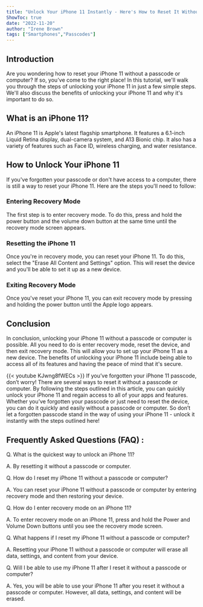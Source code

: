 ```yaml
---
title: "Unlock Your iPhone 11 Instantly - Here's How to Reset It Without a Passcode or Computer!"
ShowToc: true 
date: "2022-11-20"
author: "Irene Brown" 
tags: ["Smartphones","Passcodes"]
---
```

## Introduction

Are you wondering how to reset your iPhone 11 without a passcode or computer? If so, you've come to the right place! In this tutorial, we'll walk you through the steps of unlocking your iPhone 11 in just a few simple steps. We'll also discuss the benefits of unlocking your iPhone 11 and why it's important to do so.

## What is an iPhone 11?

An iPhone 11 is Apple's latest flagship smartphone. It features a 6.1-inch Liquid Retina display, dual-camera system, and A13 Bionic chip. It also has a variety of features such as Face ID, wireless charging, and water resistance.

## How to Unlock Your iPhone 11

If you've forgotten your passcode or don't have access to a computer, there is still a way to reset your iPhone 11. Here are the steps you'll need to follow:

### Entering Recovery Mode

The first step is to enter recovery mode. To do this, press and hold the power button and the volume down button at the same time until the recovery mode screen appears.

### Resetting the iPhone 11

Once you're in recovery mode, you can reset your iPhone 11. To do this, select the "Erase All Content and Settings" option. This will reset the device and you'll be able to set it up as a new device.

### Exiting Recovery Mode

Once you've reset your iPhone 11, you can exit recovery mode by pressing and holding the power button until the Apple logo appears.

## Conclusion

In conclusion, unlocking your iPhone 11 without a passcode or computer is possible. All you need to do is enter recovery mode, reset the device, and then exit recovery mode. This will allow you to set up your iPhone 11 as a new device. The benefits of unlocking your iPhone 11 include being able to access all of its features and having the peace of mind that it's secure.

{{< youtube KJwng8fWECs >}} 
If you’ve forgotten your iPhone 11 passcode, don’t worry! There are several ways to reset it without a passcode or computer. By following the steps outlined in this article, you can quickly unlock your iPhone 11 and regain access to all of your apps and features. Whether you’ve forgotten your passcode or just need to reset the device, you can do it quickly and easily without a passcode or computer. So don’t let a forgotten passcode stand in the way of using your iPhone 11 - unlock it instantly with the steps outlined here!

## Frequently Asked Questions (FAQ) :
Q. What is the quickest way to unlock an iPhone 11?

A. By resetting it without a passcode or computer. 

Q. How do I reset my iPhone 11 without a passcode or computer?

A. You can reset your iPhone 11 without a passcode or computer by entering recovery mode and then restoring your device. 

Q. How do I enter recovery mode on an iPhone 11?

A. To enter recovery mode on an iPhone 11, press and hold the Power and Volume Down buttons until you see the recovery mode screen. 

Q. What happens if I reset my iPhone 11 without a passcode or computer?

A. Resetting your iPhone 11 without a passcode or computer will erase all data, settings, and content from your device. 

Q. Will I be able to use my iPhone 11 after I reset it without a passcode or computer?

A. Yes, you will be able to use your iPhone 11 after you reset it without a passcode or computer. However, all data, settings, and content will be erased.


